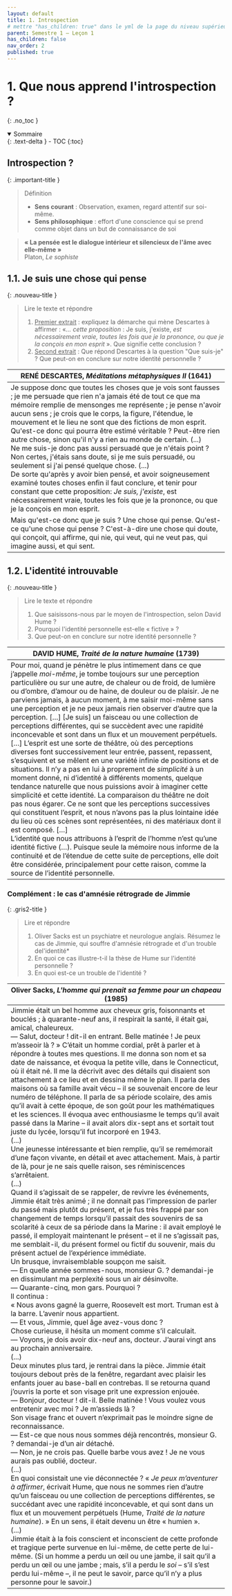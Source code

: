 ```yaml
---
layout: default
title: 1. Introspection
# mettre "has_children: true" dans le yml de la page du niveau supérieur
parent: Semestre 1 – Leçon 1
has_children: false
nav_order: 2
published: true
---
```

# 1. Que nous apprend l'introspection ?
{: .no_toc }

<details open markdown="block">
  <summary>
    Sommaire
  </summary>
  {: .text-delta }
- TOC
{:toc}
</details>

## Introspection ?

{: .important-title }
> Définition
>
> - **Sens courant** : Observation, examen, regard attentif sur soi-même.
> - **Sens philosophique** : effort d'une conscience qui se prend comme objet dans un but de connaissance de soi

> **« La pensée est le dialogue intérieur et silencieux de l'âme avec elle-même »**  
> Platon, *Le sophiste*

## 1.1. Je suis une chose qui pense 

{: .nouveau-title }
> Lire le texte et répondre
> 
> 1. <u>Premier extrait</u> : expliquez la démarche qui mène Descartes à affirmer :  «*... cette proposition* : Je suis, j'existe, *est nécessairement vraie, toutes les fois que je la prononce, ou que je la conçois en mon esprit* ». Que signifie cette conclusion ?
> 2. <u>Second extrait</u> : Que répond Descartes à la question "Que suis-je" ? Que peut-on en conclure sur notre identité personnelle ?

| RENÉ DESCARTES, *Méditations métaphysiques II* (1641)        |
| ------------------------------------------------------------ |
| Je suppose donc que toutes les choses que je vois sont fausses ; je me persuade que rien n'a jamais été de tout ce que ma mémoire remplie de mensonges me représente ; je pense n'avoir aucun sens ; je crois que le corps, la figure, l'étendue, le mouvement et le lieu ne sont que des fictions de mon esprit. Qu'est-ce donc qui pourra être estimé véritable ? Peut-être rien autre chose, sinon qu'il n'y a rien au monde de certain. (...) <br />Ne me suis-je donc pas aussi persuadé que je n'étais point ? Non certes, j'étais sans doute, si je me suis persuadé, ou seulement si j'ai pensé quelque chose. (...) <br />De sorte qu'après y avoir bien pensé, et avoir soigneusement examiné toutes choses enfin il faut conclure, et tenir pour constant que cette proposition: *Je suis, j'existe*, est nécessairement vraie, toutes les fois que je la prononce, ou que je la conçois en mon esprit. |
| Mais qu'est-ce donc que je suis ? Une chose qui pense. Qu'est-ce qu'une chose qui pense ? C'est-à-dire une chose qui doute, qui conçoit, qui affirme, qui nie, qui veut, qui ne veut pas, qui imagine aussi, et qui sent. |


## 1.2. L'identité introuvable

{: .nouveau-title }
> Lire le texte et répondre
> 
> 1. Que saisissons-nous par le moyen de l'introspection, selon David Hume ?
> 2. Pourquoi l'identité personnelle est-elle « fictive » ?
> 3. Que peut-on en conclure sur notre identité personnelle ?

| DAVID HUME, *Traité de la nature humaine* (1739)             |
| ------------------------------------------------------------ |
| Pour moi, quand je pénètre le plus intimement dans ce que j’appelle *moi-même*, je tombe toujours sur une perception particulière ou sur une autre, de chaleur ou de froid, de lumière ou d’ombre, d’amour ou de haine, de douleur ou de plaisir. Je ne parviens jamais, à aucun moment, à me saisir moi-même sans une perception et je ne peux jamais rien observer d’autre que la perception. […] [Je suis] un faisceau ou une collection de perceptions différentes, qui se succèdent avec une rapidité inconcevable et sont dans un flux et un mouvement perpétuels. […] L’esprit est une sorte de théâtre, où des perceptions diverses font successivement leur entrée, passent, repassent, s’esquivent et se mêlent en une variété infinie de positions et de situations. Il n’y a pas en lui à proprement de *simplicité* à un moment donné, ni d’identité à différents moments, quelque tendance naturelle que nous puissions avoir à imaginer cette simplicité et cette identité. La comparaison du théâtre ne doit pas nous égarer. Ce ne sont que les perceptions successives qui constituent l’esprit, et nous n’avons pas la plus lointaine idée du lieu où ces scènes sont représentées, ni des matériaux dont il est composé. […]<br/>L’identité que nous attribuons à l’esprit de l’homme n’est qu’une identité fictive (…). Puisque seule la mémoire nous informe de la continuité et de l’étendue de cette suite de perceptions, elle doit être considérée, principalement pour cette raison, comme la source de l’identité personnelle. |

### Complément : le cas d'amnésie rétrograde de Jimmie

{: .gris2-title }
> Lire et répondre
>
> 1. Oliver Sacks est un psychiatre et neurologue anglais. Résumez le cas de Jimmie, qui souffre d'amnésie rétrograde et d'un trouble del'identité* 
> 2. En quoi ce cas illustre-t-il la thèse de Hume sur l'identité personnelle ?
> 3. En quoi est-ce un trouble de l'identité ?

| Oliver Sacks, *L'homme qui prenait sa femme pour un chapeau* (1985) |
| ------------------------------------------------------------ |
| Jimmie était un bel homme aux cheveux gris, foisonnants et bouclés ; à quarante-neuf ans, il respirait la santé, il était gai, amical, chaleureux. <br/>— Salut, docteur ! dit-il en entrant. Belle matinée ! Je peux m’asseoir là ? » C’était un homme cordial, prêt à parler et à répondre à toutes mes questions. Il me donna son nom et sa date de naissance, et évoqua la petite ville, dans le Connecticut, où il était né. Il me la décrivit avec des détails qui disaient son attachement à ce lieu et en dessina même le plan. Il parla des maisons où sa famille avait vécu – il se souvenait encore de leur numéro de téléphone. Il parla de sa période scolaire, des amis qu’il avait à cette époque, de son goût pour les mathématiques et les sciences. Il évoqua avec enthousiasme le temps qu’il avait passé dans la Marine – il avait alors dix-sept ans et sortait tout juste du lycée, lorsqu’il fut incorporé en 1943. <br/>(...)<br />Une jeunesse intéressante et bien remplie, qu’il se remémorait d’une façon vivante, en détail et avec attachement. Mais, à partir de là, pour je ne sais quelle raison, ses réminiscences s’arrêtaient.<br /> (...)<br/>Quand il s’agissait de se rappeler, de revivre les événements, Jimmie était très animé ; il ne donnait pas l’impression de parler du passé mais plutôt du présent, et je fus très frappé par son changement de temps lorsqu’il passait des souvenirs de sa scolarité à ceux de sa période dans la Marine : il avait employé le passé, il employait maintenant le présent – et il ne s’agissait pas, me semblait-il, du présent formel ou fictif du souvenir, mais du présent actuel de l’expérience immédiate. <br/>Un brusque, invraisemblable soupçon me saisit. <br/>— En quelle année sommes-nous, monsieur G. ? demandai-je en dissimulant ma perplexité sous un air désinvolte. <br/>— Quarante-cinq, mon gars. Pourquoi ? <br/>Il continua : <br/>« Nous avons gagné la guerre, Roosevelt est mort. Truman est à la barre. L’avenir nous appartient. <br/>— Et vous, Jimmie, quel âge avez-vous donc ? <br/>Chose curieuse, il hésita un moment comme s’il calculait. <br/>— Voyons, je dois avoir dix-neuf ans, docteur. J’aurai vingt ans au prochain anniversaire. <br/>(...) <br/>Deux minutes plus tard, je rentrai dans la pièce. Jimmie était toujours debout près de la fenêtre, regardant avec plaisir les enfants jouer au base-ball en contrebas. Il se retourna quand j’ouvris la porte et son visage prit une expression enjouée. <br/>— Bonjour, docteur ! dit-il. Belle matinée ! Vous voulez vous entretenir avec moi ? Je m’assieds là ? <br/>Son visage franc et ouvert n’exprimait pas le moindre signe de reconnaissance. <br/>— Est-ce que nous nous sommes déjà rencontrés, monsieur G. ? demandai-je d’un air détaché. <br/>— Non, je ne crois pas. Quelle barbe vous avez ! Je ne vous aurais pas oublié, docteur. <br/>(...) <br/>En quoi consistait une vie déconnectée ? « *Je peux m’aventurer à affirmer*, écrivait Hume, que nous ne sommes rien d’autre qu’un faisceau ou une collection de perceptions différentes, se succédant avec une rapidité inconcevable, et qui sont dans un flux et un mouvement perpétuels (Hume, *Traité de la nature humaine*). » En un sens, il était devenu un être « humien ». <br/>(...) <br/>Jimmie était à la fois conscient et inconscient de cette profonde et tragique perte survenue en lui-même, de cette perte de lui-même. (Si un homme a perdu un œil ou une jambe, il sait qu’il a perdu un œil ou une jambe ; mais, s’il a perdu le *soi* – s’il s’est perdu lui-même –, il ne peut le savoir, parce qu’il n’y a plus personne pour le savoir.) |
